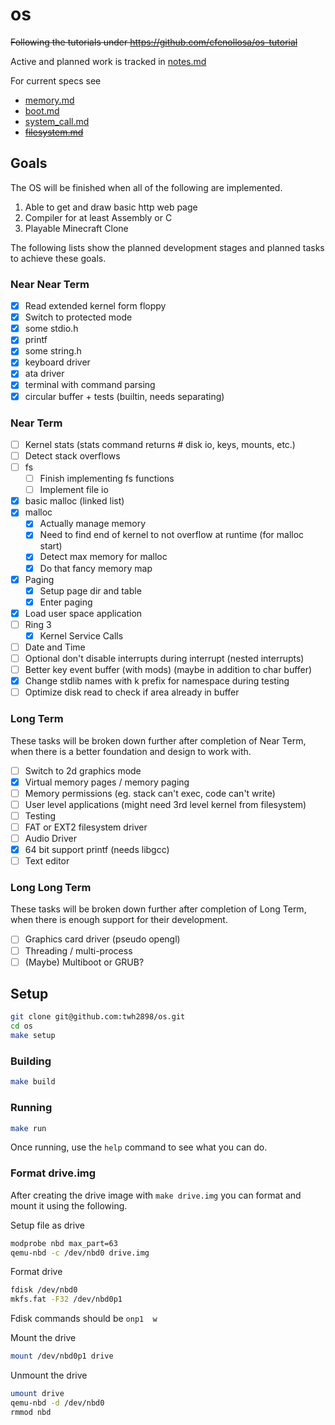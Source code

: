 # os

~~Following the tutorials under https://github.com/cfenollosa/os-tutorial~~

Active and planned work is tracked in [notes.md](notes.md)

For current specs see

- [memory.md](design/memory.md)
- [boot.md](design/boot.md)
- [system_call.md](design/system_call.md)
- ~~[filesystem.md](design/filesystem.md)~~

## Goals

The OS will be finished when all of the following are implemented.

1. Able to get and draw basic http web page
2. Compiler for at least Assembly or C
3. Playable Minecraft Clone

The following lists show the planned development stages and planned tasks to
achieve these goals.

### Near Near Term

- [x] Read extended kernel form floppy
- [x] Switch to protected mode
- [x] some stdio.h
- [x] printf
- [x] some string.h
- [x] keyboard driver
- [x] ata driver
- [x] terminal with command parsing
- [x] circular buffer + tests (builtin, needs separating)

### Near Term

- [ ] Kernel stats (stats command returns # disk io, keys, mounts, etc.)
- [ ] Detect stack overflows
- [ ] fs
  - [ ] Finish implementing fs functions
  - [ ] Implement file io
- [x] basic malloc (linked list)
- [x] malloc
  - [x] Actually manage memory
  - [x] Need to find end of kernel to not overflow at runtime (for malloc start)
  - [x] Detect max memory for malloc
  - [x] Do that fancy memory map
- [x] Paging
  - [x] Setup page dir and table
  - [x] Enter paging
- [x] Load user space application
- [ ] Ring 3
  - [x] Kernel Service Calls
- [ ] Date and Time
- [ ] Optional don't disable interrupts during interrupt (nested interrupts)
- [ ] Better key event buffer (with mods) (maybe in addition to char buffer)
- [x] Change stdlib names with k prefix for namespace during testing
- [ ] Optimize disk read to check if area already in buffer

### Long Term

These tasks will be broken down further after completion of Near Term, when
there is a better foundation and design to work with.

- [ ] Switch to 2d graphics mode
- [x] Virtual memory pages / memory paging
- [ ] Memory permissions (eg. stack can't exec, code can't write)
- [ ] User level applications (might need 3rd level kernel from filesystem)
- [ ] Testing
- [ ] FAT or EXT2 filesystem driver
- [ ] Audio Driver
- [x] 64 bit support printf (needs libgcc)
- [ ] Text editor

### Long Long Term

These tasks will be broken down further after completion of Long Term, when
there is enough support for their development.

- [ ] Graphics card driver (pseudo opengl)
- [ ] Threading / multi-process
- [ ] (Maybe) Multiboot or GRUB?

## Setup

```sh
git clone git@github.com:twh2898/os.git
cd os
make setup
```

### Building

```sh
make build
```

### Running

```sh
make run
```

Once running, use the `help` command to see what you can do.

### Format drive.img

After creating the drive image with `make drive.img` you can format and mount it
using the following.

Setup file as drive

```sh
modprobe nbd max_part=63
qemu-nbd -c /dev/nbd0 drive.img
```

Format drive

```sh
fdisk /dev/nbd0
mkfs.fat -F32 /dev/nbd0p1
```

Fdisk commands should be `onp1  w`

Mount the drive

```sh
mount /dev/nbd0p1 drive
```

Unmount the drive

```sh
umount drive
qemu-nbd -d /dev/nbd0
rmmod nbd
```
